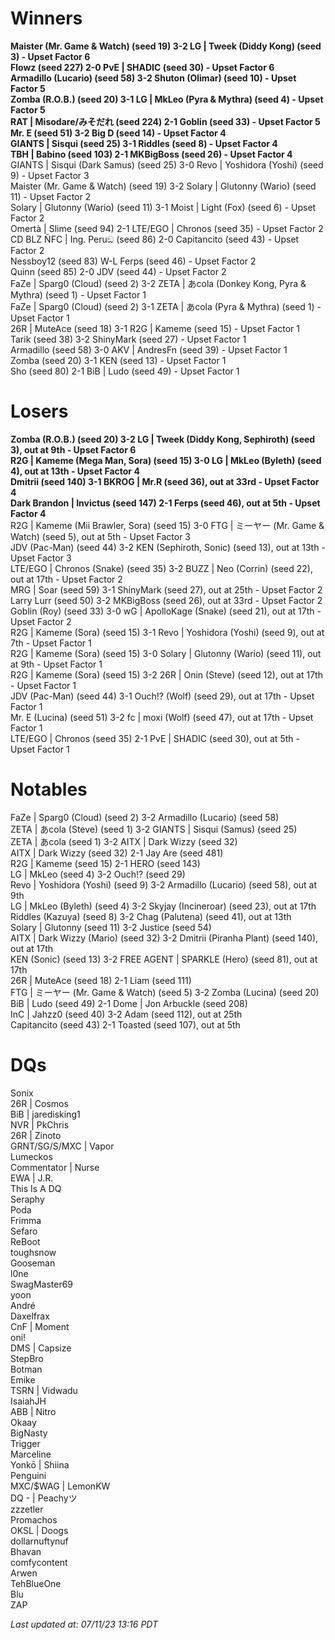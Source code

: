 
# Winners
**Maister (Mr. Game & Watch) (seed 19) 3-2 LG | Tweek (Diddy Kong) (seed 3) - Upset Factor 6**  
**Flowz (seed 227) 2-0 PvE | SHADIC (seed 30) - Upset Factor 6**  
**Armadillo (Lucario) (seed 58) 3-2 Shuton (Olimar) (seed 10) - Upset Factor 5**  
**Zomba (R.O.B.) (seed 20) 3-1 LG | MkLeo (Pyra & Mythra) (seed 4) - Upset Factor 5**  
**RAT | Misodare/みそだれ (seed 224) 2-1 Goblin (seed 33) - Upset Factor 5**  
**Mr. E (seed 51) 3-2 Big D (seed 14) - Upset Factor 4**  
**GIANTS | Sisqui (seed 25) 3-1 Riddles (seed 8) - Upset Factor 4**  
**TBH | Babino (seed 103) 2-1 MKBigBoss (seed 26) - Upset Factor 4**  
GIANTS | Sisqui (Dark Samus) (seed 25) 3-0 Revo | Yoshidora (Yoshi) (seed 9) - Upset Factor 3  
Maister (Mr. Game & Watch) (seed 19) 3-2 Solary | Glutonny (Wario) (seed 11) - Upset Factor 2  
Solary | Glutonny (Wario) (seed 11) 3-1 Moist | Light (Fox) (seed 6) - Upset Factor 2  
Omertà | Slime (seed 94) 2-1 LTE/EGO | Chronos (seed 35) - Upset Factor 2  
CD BLZ ÑFC | Ing. Peruඞ (seed 86) 2-0 Capitancito (seed 43) - Upset Factor 2  
Nessboy12 (seed 83) W-L Ferps (seed 46) - Upset Factor 2  
Quinn (seed 85) 2-0 JDV (seed 44) - Upset Factor 2  
FaZe | Sparg0 (Cloud) (seed 2) 3-2 ZETA | あcola (Donkey Kong, Pyra & Mythra) (seed 1) - Upset Factor 1  
FaZe | Sparg0 (Cloud) (seed 2) 3-1 ZETA | あcola (Pyra & Mythra) (seed 1) - Upset Factor 1  
26R | MuteAce (seed 18) 3-1 R2G | Kameme (seed 15) - Upset Factor 1  
Tarik (seed 38) 3-2 ShinyMark (seed 27) - Upset Factor 1  
Armadillo (seed 58) 3-0 AKV | AndresFn (seed 39) - Upset Factor 1  
Zomba (seed 20) 3-1 KEN (seed 13) - Upset Factor 1  
Sho (seed 80) 2-1 BiB | Ludo (seed 49) - Upset Factor 1

# Losers
**Zomba (R.O.B.) (seed 20) 3-2 LG | Tweek (Diddy Kong, Sephiroth) (seed 3), out at 9th - Upset Factor 6**  
**R2G | Kameme (Mega Man, Sora) (seed 15) 3-0 LG | MkLeo (Byleth) (seed 4), out at 13th - Upset Factor 4**  
**Dmitrii (seed 140) 3-1 BKROG | Mr.R (seed 36), out at 33rd - Upset Factor 4**  
**Dark Brandon | Invictus (seed 147) 2-1 Ferps (seed 46), out at 5th - Upset Factor 4**  
R2G | Kameme (Mii Brawler, Sora) (seed 15) 3-0 FTG | ミーヤー (Mr. Game & Watch) (seed 5), out at 5th - Upset Factor 3  
JDV (Pac-Man) (seed 44) 3-2 KEN (Sephiroth, Sonic) (seed 13), out at 13th - Upset Factor 3  
LTE/EGO | Chronos (Snake) (seed 35) 3-2 BUZZ | Neo (Corrin) (seed 22), out at 17th - Upset Factor 2  
MRG | Soar (seed 59) 3-1 ShinyMark (seed 27), out at 25th - Upset Factor 2  
Larry Lurr (seed 50) 3-2 MKBigBoss (seed 26), out at 33rd - Upset Factor 2  
Goblin (Roy) (seed 33) 3-0 wG | ApolloKage (Snake) (seed 21), out at 17th - Upset Factor 2  
R2G | Kameme (Sora) (seed 15) 3-1 Revo | Yoshidora (Yoshi) (seed 9), out at 7th - Upset Factor 1  
R2G | Kameme (Sora) (seed 15) 3-0 Solary | Glutonny (Wario) (seed 11), out at 9th - Upset Factor 1  
R2G | Kameme (Sora) (seed 15) 3-2 26R | Onin (Steve) (seed 12), out at 17th - Upset Factor 1  
JDV (Pac-Man) (seed 44) 3-1 Ouch!? (Wolf) (seed 29), out at 17th - Upset Factor 1  
Mr. E (Lucina) (seed 51) 3-2 fc | moxi (Wolf) (seed 47), out at 17th - Upset Factor 1  
LTE/EGO | Chronos (seed 35) 2-1 PvE | SHADIC (seed 30), out at 5th - Upset Factor 1

# Notables
FaZe | Sparg0 (Cloud) (seed 2) 3-2 Armadillo (Lucario) (seed 58)  
ZETA | あcola (Steve) (seed 1) 3-2 GIANTS | Sisqui (Samus) (seed 25)  
ZETA | あcola (seed 1) 3-2 AITX | Dark Wizzy (seed 32)  
AITX | Dark Wizzy (seed 32) 2-1 Jay Are (seed 481)  
R2G | Kameme (seed 15) 2-1 HERO (seed 143)  
LG | MkLeo (seed 4) 3-2 Ouch!? (seed 29)  
Revo | Yoshidora (Yoshi) (seed 9) 3-2 Armadillo (Lucario) (seed 58), out at 9th  
LG | MkLeo (Byleth) (seed 4) 3-2 Skyjay (Incineroar) (seed 23), out at 17th  
Riddles (Kazuya) (seed 8) 3-2 Chag (Palutena) (seed 41), out at 13th  
Solary | Glutonny (seed 11) 3-2 Justice (seed 54)  
AITX | Dark Wizzy (Mario) (seed 32) 3-2 Dmitrii (Piranha Plant) (seed 140), out at 17th  
KEN (Sonic) (seed 13) 3-2 FREE AGENT | SPARKLE (Hero) (seed 81), out at 17th  
26R | MuteAce (seed 18) 2-1 Liam (seed 111)  
FTG | ミーヤー (Mr. Game & Watch) (seed 5) 3-2 Zomba (Lucina) (seed 20)  
BiB | Ludo (seed 49) 2-1 Dome | Jon Arbuckle (seed 208)  
InC | Jahzz0 (seed 40) 3-2 Adam (seed 112), out at 25th  
Capitancito (seed 43) 2-1 Toasted (seed 107), out at 5th

# DQs
Sonix  
26R | Cosmos  
BiB | jaredisking1  
NVR | PkChris  
26R | Zinoto  
GRNT/SG/S/MXC | Vapor  
Lumeckos  
Commentator | Nurse  
EWA | J.R.  
This Is A DQ  
Seraphy  
Poda  
Frimma  
Sefaro  
ReBoot  
toughsnow  
Gooseman  
l0ne  
SwagMaster69  
yoon  
André  
Daxelfrax  
CnF | Moment  
oni!  
DMS | Capsize  
StepBro  
Botman  
Emike  
TSRN | Vidwadu  
IsaiahJH  
ABB | Nitro  
Okaay  
BigNasty  
Trigger  
Marceline  
Yonkō | Shiina  
Penguini  
MXC/$WAG | LemonKW  
DQ - | Peachyツ  
zzzetler  
Promachos  
OKSL | Doogs  
dollarnuftynuf  
Bhavan  
comfycontent  
Arwen  
TehBlueOne  
Blu  
ZAP

*Last updated at: 07/11/23 13:16 PDT*
